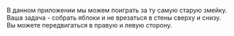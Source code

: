 В данном приложении мы можем поиграть за ту самую старую змейку.
Ваша задача - собрать яблоки и не врезаться в стены сверху и снизу.
Вы можете передвигаться в правую и левую сторону. 
